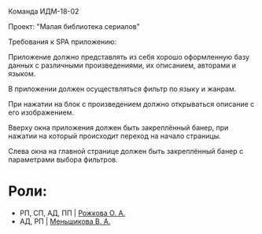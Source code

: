 Команда ИДМ-18-02

Проект: "Малая библиотека сериалов"

Требования к SPA приложению:

Приложение должно представлять из себя хорошо оформленную базу данных с различными произведениями, их описанием, авторами и языком.

В приложении должен осуществляться фильтр по языку и жанрам.

При нажатии на блок с произведением должно открываться описание с его изображением.

Вверху окна приложения должен быть закреплённый банер, при нажатии на который происходит переход на начало страницы.

Слева окна на главной странице должен быть закреплённый банер с параметрами выбора фильтров.

# Роли:
* РП, СП, АД, ПП | [Рожкова О. А.](https://oksanarozhkova.github.io/index.html)
* АД, РП   | [Меньшикова В. А.](https://victoriamenshikova.github.io)
